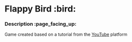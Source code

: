 <h1>Flappy Bird :bird:</h1>

<h3>Description :page_facing_up:</h3>

Game created based on a tutorial from the [YouTube](https://www.youtube.com/watch?v=KNvRFEDQpOA&list=PLRtjMdoYXLf7DB3--POF9lYzaZu0poT5V&index=1) platform
